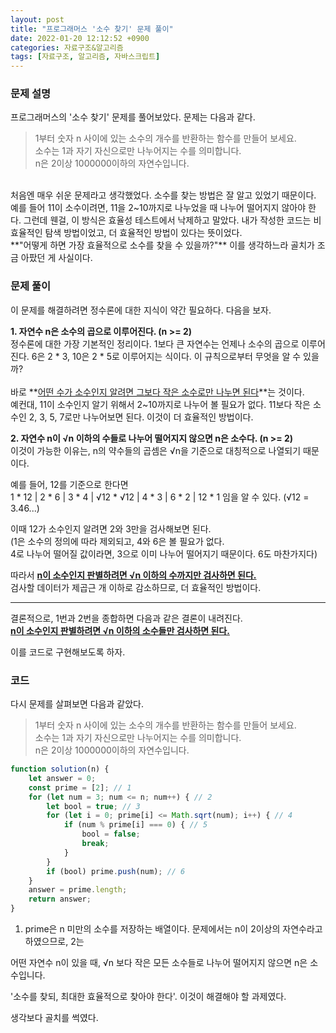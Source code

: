 ```yaml
---
layout: post
title: "프로그래머스 '소수 찾기' 문제 풀이"
date: 2022-01-20 12:12:52 +0900
categories: 자료구조&알고리즘
tags: [자료구조, 알고리즘, 자바스크립트]
---
```


### 문제 설명

프로그래머스의 '소수 찾기' 문제를 풀어보았다. 문제는 다음과 같다.

> 1부터 숫자 n 사이에 있는 소수의 개수를 반환하는 함수를 만들어 보세요.  
> 소수는 1과 자기 자신으로만 나누어지는 수를 의미합니다.  
> n은 2이상 1000000이하의 자연수입니다.  

<br>
처음엔 매우 쉬운 문제라고 생각했었다. 소수를 찾는 방법은 잘 알고 있었기 때문이다. 예를 들어 11이 소수이려면, 11을 2~10까지로 나누었을 때 나누어 떨어지지 않아야 한다. 그런데 웬걸, 이 방식은 효율성 테스트에서 낙제하고 말았다. 내가 작성한 코드는 비효율적인 탐색 방법이었고, 더 효율적인 방법이 있다는 뜻이었다.  

<br>
**"어떻게 하면 가장 효율적으로 소수를 찾을 수 있을까?"**  
이를 생각하느라 골치가 조금 아팠던 게 사실이다.  

### 문제 풀이
이 문제를 해결하려면 정수론에 대한 지식이 약간 필요하다. 다음을 보자.

**1. 자연수 n은 소수의 곱으로 이루어진다. (n >= 2)**  
  정수론에 대한 가장 기본적인 정리이다. 1보다 큰 자연수는 언제나 소수의 곱으로 이루어진다. 6은 2 * 3, 10은 2 * 5로 이루어지는 식이다. 이 규칙으로부터 무엇을 알 수 있을까?  
  <br>
  바로 **<u>어떤 수가 소수인지 알려면 그보다 작은 소수로만 나누면 된다</u>**는 것이다.  
  예컨대, 11이 소수인지 알기 위해서 2~10까지로 나누어 볼 필요가 없다. 11보다 작은 소수인 2, 3, 5, 7로만 나누어보면 된다. 이것이 더 효율적인 방법이다.

**2. 자연수 n이 √n 이하의 수들로 나누어 떨어지지 않으면 n은 소수다. (n >= 2)**  
  이것이 가능한 이유는, n의 약수들의 곱셈은 √n을 기준으로 대칭적으로 나열되기 때문이다.  

  예를 들어, 12를 기준으로 한다면  
  1 * 12 | 2 * 6 | 3 * 4 | √12 * √12 | 4 * 3 | 6 * 2 | 12 * 1 임을 알 수 있다. (√12 = 3.46...)  

  이때 12가 소수인지 알려면 2와 3만을 검사해보면 된다.  
  (1은 소수의 정의에 따라 제외되고, 4와 6은 볼 필요가 없다.  
   4로 나누어 떨어질 값이라면, 3으로 이미 나누어 떨어지기 때문이다. 6도 마찬가지다)  

  따라서 **<u>n이 소수인지 판별하려면 √n 이하의 수까지만 검사하면 된다.</u>**  
  검사할 데이터가 제곱근 개 이하로 감소하므로, 더 효율적인 방법이다.  

--------------------------------------------------------------------------------  

  결론적으로, 1번과 2번을 종합하면 다음과 같은 결론이 내려진다.  
  **<u>n이 소수인지 판별하려면 √n 이하의 소수들만 검사하면 된다.</u>**  

  이를 코드로 구현해보도록 하자.  

### 코드
다시 문제를 살펴보면 다음과 같았다.
> 1부터 숫자 n 사이에 있는 소수의 개수를 반환하는 함수를 만들어 보세요.  
> 소수는 1과 자기 자신으로만 나누어지는 수를 의미합니다.  
> n은 2이상 1000000이하의 자연수입니다.  

```javascript
function solution(n) {
    let answer = 0;
    const prime = [2]; // 1
    for (let num = 3; num <= n; num++) { // 2
        let bool = true; // 3
        for (let i = 0; prime[i] <= Math.sqrt(num); i++) { // 4
            if (num % prime[i] === 0) { // 5
                bool = false;
                break;
            }
        }
        if (bool) prime.push(num); // 6
    }
    answer = prime.length;
    return answer;
}
```
1. prime은 n 미만의 소수를 저장하는 배열이다. 문제에서는 n이 2이상의 자연수라고 하였으므로, 2는 


어떤 자연수 n이 있을 때, √n 보다 작은 모든 소수들로 나누어 떨어지지 않으면 n은 소수입니다.




'소수를 찾되, 최대한 효율적으로 찾아야 한다'. 이것이 해결해야 할 과제였다.




생각보다 골치를 썩였다.


